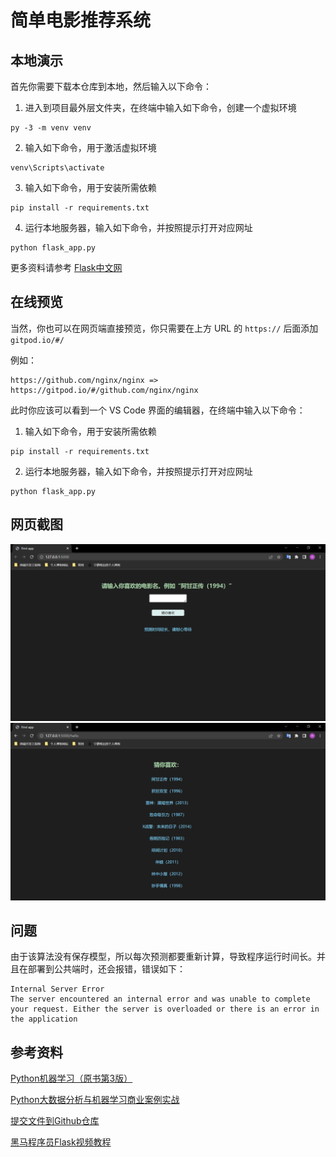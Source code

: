 # 简单电影推荐系统
## 本地演示
首先你需要下载本仓库到本地，然后输入以下命令：

1. 进入到项目最外层文件夹，在终端中输入如下命令，创建一个虚拟环境
```
py -3 -m venv venv
```

2. 输入如下命令，用于激活虚拟环境
```
venv\Scripts\activate
```

3. 输入如下命令，用于安装所需依赖
```
pip install -r requirements.txt
```

4. 运行本地服务器，输入如下命令，并按照提示打开对应网址
```
python flask_app.py
```

更多资料请参考 [Flask中文网](https://flask.net.cn/installation.html#id4)

## 在线预览
当然，你也可以在网页端直接预览，你只需要在上方 URL 的 `https://` 后面添加 `gitpod.io/#/`

例如：
```
https://github.com/nginx/nginx => https://gitpod.io/#/github.com/nginx/nginx
```
此时你应该可以看到一个 VS Code 界面的编辑器，在终端中输入以下命令：


1. 输入如下命令，用于安装所需依赖
```
pip install -r requirements.txt
```

2. 运行本地服务器，输入如下命令，并按照提示打开对应网址
```
python flask_app.py
```

## 网页截图
<img src="./images/1.png">
<img src="./images/2.png">

## 问题
由于该算法没有保存模型，所以每次预测都要重新计算，导致程序运行时间长。并且在部署到公共端时，还会报错，错误如下：
```
Internal Server Error
The server encountered an internal error and was unable to complete your request. Either the server is overloaded or there is an error in the application
```

## 参考资料
[Python机器学习（原书第3版）](https://weread.qq.com/web/bookDetail/b5432cc0724ad4a3b5413e1)

[Python大数据分析与机器学习商业案例实战](https://weread.qq.com/web/bookDetail/f4e32d4071e1ec54f4e18f9)

[提交文件到Github仓库](https://blog.csdn.net/stc1247679496/article/details/104269657)

[黑马程序员Flask视频教程](https://www.bilibili.com/video/BV17W41177oE?p=10&spm_id_from=333.337.top_right_bar_window_history.content.click)
